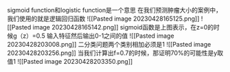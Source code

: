 sigmoid function和logistic function是一个意思
在我们预测肿瘤大小的案例中，我们使用的就是逻辑回归函数
![[Pasted image 20230428165125.png]]
![[Pasted image 20230428165142.png]]
sigmoid函数是上图表示，在z=0的时候g（z）=0.5
输入特征然后输出0-1之间的值
![[Pasted image 20230428203008.png]]
二分类问题两个类别相加必须是1
![[Pasted image 20230428203256.png]]
当我们计算出f=0.7的时候，那证明70%的可能性是y取值1
![[Pasted image 20230428203350.png]]
